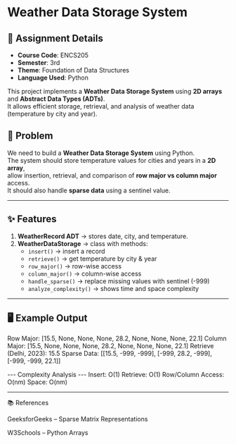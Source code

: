 # Weather Data Storage System

## 📖 Assignment Details
- **Course Code**: ENCS205 
- **Semester**: 3rd  
- **Theme**: Foundation of Data Structures  
- **Language Used**: Python  

This project implements a **Weather Data Storage System** using **2D arrays** and **Abstract Data Types (ADTs)**.  
It allows efficient storage, retrieval, and analysis of weather data (temperature by city and year).  

## 📖 Problem
We need to build a **Weather Data Storage System** using Python.  
The system should store temperature values for cities and years in a **2D array**,  
allow insertion, retrieval, and comparison of **row major vs column major** access.  
It should also handle **sparse data** using a sentinel value.  

---

## ✨ Features
1. **WeatherRecord ADT** → stores date, city, and temperature.  
2. **WeatherDataStorage** → class with methods:  
   - `insert()` → insert a record  
   - `retrieve()` → get temperature by city & year  
   - `row_major()` → row-wise access  
   - `column_major()` → column-wise access  
   - `handle_sparse()` → replace missing values with sentinel (-999)  
   - `analyze_complexity()` → shows time and space complexity  

---

## 🖥️ Example Output
Row Major: [15.5, None, None, None, 28.2, None, None, None, 22.1]
Column Major: [15.5, None, None, None, 28.2, None, None, None, 22.1]
Retrieve (Delhi, 2023): 15.5
Sparse Data: [[15.5, -999, -999], [-999, 28.2, -999], [-999, -999, 22.1]]

--- Complexity Analysis ---
Insert: O(1)
Retrieve: O(1)
Row/Column Access: O(nm)
Space: O(nm)
****
📚 References

GeeksforGeeks – Sparse Matrix Representations

W3Schools – Python Arrays

